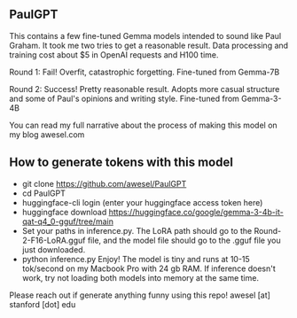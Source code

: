 ## PaulGPT

This contains a few fine-tuned Gemma models intended to sound like Paul Graham. It took me two tries to get a reasonable result. Data processing and training cost about $5 in OpenAI requests and H100 time.

Round 1: Fail! Overfit, catastrophic forgetting. Fine-tuned from Gemma-7B

Round 2: Success! Pretty reasonable result. Adopts more casual structure and some of Paul's opinions and writing style. Fine-tuned from Gemma-3-4B

You can read my full narrative about the process of making this model on my blog awesel.com

## How to generate tokens with this model
- git clone https://github.com/awesel/PaulGPT
- cd PaulGPT
- huggingface-cli login (enter your huggingface access token here)
- huggingface download https://huggingface.co/google/gemma-3-4b-it-qat-q4_0-gguf/tree/main
- Set your paths in inference.py. The LoRA path should go to the Round-2-F16-LoRA.gguf file, and the model file should go to the .gguf file you just downloaded.
- python inference.py
Enjoy! The model is tiny and runs at 10-15 tok/second on my Macbook Pro with 24 gb RAM. If inference doesn't work, try not loading both models into memory at the same time.

Please reach out if generate anything funny using this repo! awesel [at] stanford [dot] edu

